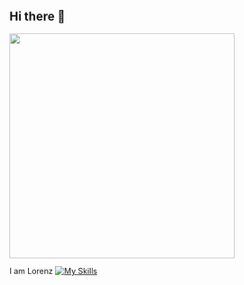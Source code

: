 ## Hi there 👋
<img align="center" width="400" src="https://github-readme-stats.vercel.app/api?username=Lorenz5622&theme=transparent&include_all_commits=true&show_icons=true&hide_border=true" />

I am Lorenz
[![My Skills](https://skillicons.dev/icons?i=cpp,python,java)](https://skillicons.dev)

